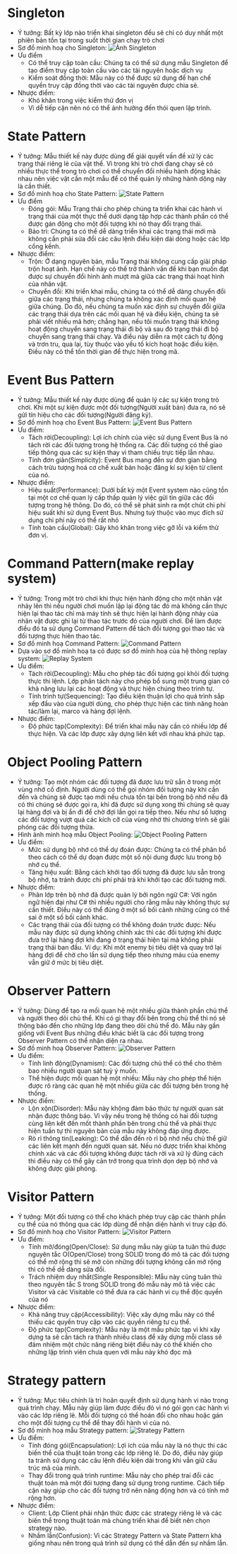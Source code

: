 # Singleton
* Ý tưởng: Bất kỳ lớp nào triển khai singleton đều sẽ chỉ có duy nhất một phiên bản tồn tại trong suốt thời gian chạy trò chơi
* Sơ đồ minh hoạ cho Singleton: ![Ảnh Singleton](Assets/images/SingletonImg.png)
* Ưu điểm
    - Có thể truy cập toàn cầu: Chúng ta có thể sử dụng mẫu Singleton để tạo điểm truy cập toàn cầu vào các tài nguyên hoặc dịch vụ
    - Kiểm soát đồng thời: Mẫu này có thể được sử dụng để hạn chế quyền truy cập đồng thời vào các tài nguyên được chia sẻ.
* Nhược điểm:
    - Khó khăn trong việc kiểm thử đơn vị
    - Vì dễ tiếp cận nên nó có thể ảnh hưởng đến thói quen lập trình.
# State Pattern
* Ý tưởng: Mẫu thiết kế này được dùng để giải quyết vấn đề xử lý các trạng thái riêng lẻ của vật thể. Vì trong khi trò chơi đang chạy sẽ có nhiều thực thể trong trò chơi có thể chuyển đổi nhiều hành động khác nhau nên việc vật cần một mẫu để có thể quản lý những hành dộng này là cần thiết.
* Sơ đồ minh hoạ cho State Pattern: ![State Pattern](Assets/images/StatePattern.png)
* Ưu điểm
    - Đóng gói: Mẫu Trạng thái cho phép chúng ta triển khai các hành vi trạng thái của một thực thể dưới dạng tập hợp các thành phần có thể được gán động cho một đối tượng khi nó thay đổi trạng thái.
    - Bảo trì: Chúng ta có thể dễ dàng triển khai các trạng thái mới mà không cần phải sửa đổi các câu lệnh điều kiện dài dòng hoặc các lớp cồng kềnh.
* Nhược điểm:
    - Trộn: Ở dạng nguyên bản, mẫu Trạng thái không cung cấp giải pháp trộn hoạt ảnh. Hạn chế này có thể trở thành vấn đề khi bạn muốn đạt được sự chuyển đổi hình ảnh mượt mà giữa các trạng thái hoạt hình của nhân vật.
    - Chuyển đổi: Khi triển khai mẫu, chúng ta có thể dễ dàng chuyển đổi giữa các trạng thái, nhưng chúng ta không xác định mối quan hệ giữa chúng. Do đó, nếu chúng ta muốn xác định sự chuyển đổi giữa các trạng thái dựa trên các mối quan hệ và điều kiện, chúng ta sẽ phải viết nhiều mã hơn; chẳng hạn, nếu tôi muốn trạng thái không hoạt động chuyển sang trạng thái đi bộ và sau đó trạng thái đi bộ chuyển sang trạng thái chạy. Và điều này diễn ra một cách tự động và trơn tru, qua lại, tùy thuộc vào yếu tố kích hoạt hoặc điều kiện. Điều này có thể tốn thời gian để thực hiện trong mã.
# Event Bus Pattern
* Ý tưởng: Mẫu thiết kế này được dùng để quản lý các sự kiện trong trò chơi. Khi một sự kiện được một đối tượng(Người xuất bản) đưa ra, nó sẽ gửi tín hiệu cho các đối tượng(Người đăng ký).
* Sơ đồ minh hoạ cho Event Bus Pattern: ![Event Bus Pattern](Assets/images/EventBusPattern.png)
* Ưu điểm:
    - Tách rời(Decoupling): Lợi ích chính của việc sử dụng Event Bus là nó tách rời các đối tượng trong hệ thống ra. Các đối tượng có thể giao tiếp thông qua các sự kiện thay vì tham chiếu trực tiếp lẫn nhau.
    - Tính đơn giản(Simplicity): Event Bus mang đến sự đơn gian bằng cách trừu tượng hoá cơ chế xuất bản hoặc đăng kí sự kiện từ client của nó.
* Nhược điểm:
    - Hiệu suất(Performance): Dưới bất kỳ một Event system nào cũng tồn tại một cơ chế quan lý cấp thấp quản lý việc gửi tin giữa các đối tượng trong hệ thông. Do đó, có thể sẽ phát sinh ra một chút chi phí hiệu suất khi sử dụng Event Bus. Nhưng tuỳ thuộc vào mục đích sử dụng chi phí này có thể rất nhỏ
    - Tính toàn cầu(Global): Gây khó khăn trong việc gỡ lỗi và kiểm thử đơn vị.
# Command Pattern(make replay system)
* Ý tưởng: Trong một trò chơi khi thực hiện hành động cho một nhân vật nhảy lên thì nếu người chơi muốn lặp lại động tác đó mà không cần thực hiện lại thao tác chỉ mà máy tính sẽ thực hiện lại hành động nhảy của nhân vật được ghi lại từ thao tác trước đó của người chơi. Để làm được điều đó ta sử dụng Command Pattern để tách đối tượng gọi thao tác và đối tượng thực hiên thao tác.
* Sơ đồ minh hoạ Command Pattern: ![Command Pattern](Assets/images/CommandPattern.png)
* Dựa vào sơ đồ mình hoạ ta có được sơ đồ mình hoạ của hệ thông replay system: ![Replay System](Assets/images/ReplaySystemByCommandPattern.png)
* Ưu điểm: 
    * Tách rời(Decoupling): Mẫu cho phép tác đối tượng gọi khỏi đối tượng thực thi lệnh. Lớp phân tách này cho phép bổ sung một trung gian có khả năng lưu lại các hoạt động và thực hiện chúng theo trình tự.
    * Tính trình tự(Sequencing): Tạo điều kiện thuận lợi cho quá trình sắp xếp đầu vào của người dùng, cho phép thực hiện các tính năng hoàn tác/làm lại, marco và hàng đợi lệnh.
* Nhược điểm:
    * Độ phức tạp(Complexity): Để triển khai mẫu này cần có nhiều lớp để thực hiện. Và các lớp được xây dựng liên kết với nhau khá phức tạp.
# Object Pooling Pattern
* Ý tưởng: Tạo một nhóm các đối tượng đã được lưu trữ sẵn ở trong một vùng nhớ cố định. Người dùng có thể gọi nhóm đối tượng này khi cần đến và chúng sẽ được tạo mới nếu chưa tồn tại bên trong bộ nhớ nếu đã có thì chúng sẽ được gọi ra, khi đã được sử dụng xong thì chúng sẽ quay lại hàng đợi và bị ẩn đi để chờ đợi lần gọi ra tiếp theo. Nếu như số lượng các đối tượng vượt quá các kích cỡ của vùng nhớ thì chương trình sẽ giải phóng các đối tượng thừa.
* Hình ảnh minh hoạ mẫu Object Pooling: ![Object Pooling Pattern](Assets/images/ObjectPool.png)
* Ưu điểm: 
    * Mức sử dụng bộ nhớ có thể dự đoán được: Chúng ta có thể phân bổ theo cách có thể dự đoạn được một số nội dung được lưu trong bộ nhớ cụ thể.
    * Tăng hiệu xuất: Bằng cách khởi tạo đối tượng đã được lưu sẵn trong bộ nhớ, ta tránh được chi phí phải trả khi khởi tạo các đối tượng mới.
* Nhược điểm: 
    * Phân lớp trên bộ nhớ đã được quản lý bởi ngôn ngữ C#: Với ngôn ngữ hiện đại như C# thì nhiều người cho rằng mẫu này không thực sự cần thiết. Điều này có thể đúng ở một số bối cảnh những cũng có thể sai ở một số bối cảnh khác.
    * Các trạng thái của đối tượng có thể không đoán trước được: Nếu mẫu này được sử dụng không chính xác thì các đối tượng khi được đưa trở lại hàng đợi khi đang ở trạng thái hiện tại mà không phải trạng thái ban đầu. Ví dụ: Khi môt enemy bị tiêu diệt và quay trở lại hàng đợi để chờ cho lần sử dụng tiếp theo nhưng máu của enemy vẫn giữ ở mức bị tiêu diệt.
# Observer Pattern
* Ý tưởng: Dùng để tạo ra mối quan hệ một nhiều giữa thành phần chủ thể và người theo dõi chủ thể. Khi có gì thay đổi bên trong chủ thể thì nó sẽ thông báo đến cho những lớp đang theo dõi chủ thể đó. Mẫu này gần giống với Event Bus những điều khác biết là các đối tượng trong Observer Pattern có thể nhận diện ra nhau.
* Sơ đồ minh hoạ Observer Pattern: ![Observer Pattern](Assets/images/ObseverPattern.png)
* Ưu điểm: 
    * Tính linh động(Dynamism): Các đối tượng chủ thể có thể cho thêm bao nhiều người quan sát tuỳ ý muốn.
    * Thể hiện được mối quan hệ một nhiều: Mẫu này cho phép thể hiện được rõ ràng các quan hệ một nhiều giữa các đối tượng bên trong hệ thống.
* Nhược điểm:
    * Lộn xộn(Disorder): Mẫu này không đảm bảo thức tự người quan sát nhận được thông báo. Vì vậy nếu trong hệ thống có hai đối tượng cùng liên kết đến mốt thành phần bên trong chủ thể và phải thực hiện tuần tự thì nguyên bản của mẫu này không đáp ứng được.
    * Rò rỉ thông tin(Leaking): Có thể dẫn đến rò rỉ bộ nhớ nếu chủ thể giữ các liên kết mạnh đến người quan sát. Nếu nó được triển khai không chính xác và các đối tượng không được tách rời và xử lý đúng cách thì điều này có thể gây cản trở trong qua trình dọn dẹp bộ nhớ và không được giải phóng.
# Visitor Pattern
* Ý tưởng: Một đối tượng có thể cho khách phép truy cập các thành phần cụ thể của nó thông qua các lớp dùng để nhận diện hành vi truy cập đó.
* Sơ đồ minh hoạ cho Visitor Pattern: ![Visitor Pattern](Assets/images/VisitorPattern.png)
* Ưu điểm: 
    * Tính mở/đóng(Open/Close): Sử dụng mẫu này giúp ta tuân thủ được nguyên tắc O(Open/Close) trong SOLID trong đó mô tả các đối tượng có thể mở rộng thì sẽ mở còn những đối tượng không cần mở rộng thì có thể dễ dàng sửa đổi.
    * Trách nhiệm duy nhất(Single Responsible): Mẫu này cũng tuân thủ theo nguyên tắc S trong SOLID trong đó mẫu này mô tả việc các Visitor và các Visitable có thể đưa ra các hành vi cụ thể độc quyền của nó
* Nhược điểm: 
    * Khả năng truy cập(Accessibility): Việc xây dựng mẫu này có thể thiếu các quyền truy cập vào các quyền riêng tư cụ thể.
    * Độ phức tạp(Complexity): Mẫu này là một mẫu phức tạp vì khi xây dựng ta sẽ cần tách ra thành nhiều class để xây dựng mỗi class sẽ đảm nhiệm một chức năng riêng biệt điều này có thể khiến cho những lập trình viên chưa quen với mẫu này khó đọc mã
# Strategy pattern
* Ý tưởng: Mục tiêu chính là trì hoãn quyết định sử dụng hành vi nào trong quá trình chạy. Mẫu này giúp làm được điều đó vì nó gói gọn các hành vi vào các lớp riêng lẻ. Mỗi đối tượng có thể hoán đổi cho nhau hoặc gán cho một đối tượng cụ thể để thay đổi hành vi của nó.
* Sơ đồ minh hoạ mẫu Strategy pattern: ![Strategy Pattern](Assets/images/StrategyPattern.png)
* Ưu điểm: 
    * Tính đóng gói(Encapsulation): Lợi ích của mẫu này là nó thực thi các biến thể của thuật toán trong các lớp riêng lẻ. Do đó, điều này giúp ta tránh sử dụng các câu lệnh điều kiện dài trong khi vẫn giữ cấu trúc mã của mình.
    * Thay đổi trong quá trình runtime: Mẫu này cho phép trai đổi các thuật toán mà một đói tượng đang sử dụng trong runtime. Cách tiếp cận này giúp cho các đối tượng trở nên năng động hơn và có tính mở rộng hơn.
* Nhược điểm:
    * Client: Lớp Client phải nhận thức được các strategy riêng lẻ và các biến thể trong thuật toán mà chúng triển khai để biết nên chọn strategy nào.
    * Nhầm lẫn(Confusion): Vì các Strategy Pattern và State Pattern khá giống nhau nên trong quá trình sử dụng có thể dẫn đến sự nhầm lẫn.

